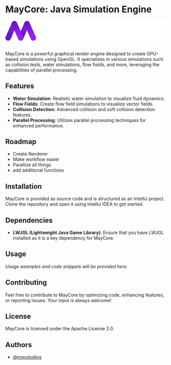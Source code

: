 # MayCore: Java Simulation Engine

![Logo](docs/img/MayStudios_FullName.png)

MayCore is a powerful graphical render engine designed to create GPU-based simulations using OpenGL. It specializes in various simulations such as collision tests, water simulations, flow fields, and more, leveraging the capabilities of parallel processing.

## Features

- **Water Simulation**: Realistic water simulation to visualize fluid dynamics.
- **Flow Fields**: Create flow field simulations to visualize vector fields.
- **Collision Detection**: Advanced collision and soft collision detection features.
- **Parallel Processing**: Utilizes parallel processing techniques for enhanced performance.

## Roadmap

- Create Renderer
- Make workflow easier
- Parallize all things
- add additional functions

## Installation

MayCore is provided as source code and is structured as an IntelliJ project. Clone the repository and open it using IntelliJ IDEA to get started.

## Dependencies

- **LWJGL (Lightweight Java Game Library)**: Ensure that you have LWJGL installed as it is a key dependency for MayCore.

## Usage

_Usage examples and code snippets will be provided here._

## Contributing

Feel free to contribute to MayCore by optimizing code, enhancing features, or reporting issues. Your input is always welcome!

## License

MayCore is licensed under the Apache License 2.0.

## Authors

- [@maystudios](https://www.github.com/maystudios)

